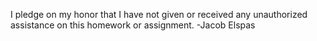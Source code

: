 I pledge on my honor that I have not given or received any unauthorized assistance on this homework or assignment. -Jacob Elspas
